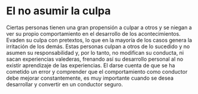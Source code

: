 # El no asumir la culpa

Ciertas personas tienen una gran propensión a culpar a otros y se niegan a ver su propio comportamiento en el desarrollo de los acontecimientos. Evaden su culpa con pretextos, lo que en la mayoría de los casos genera la irritación de los demás. Estas personas culpan a otros de lo sucedido y no asumen su responsabilidad y, por lo tanto, no modifican su conducta, ni sacan experiencias valederas, frenando así su desarrollo personal al no existir aprendizaje de las experiencias. El darse cuenta de que se ha cometido un error y comprender que el comportamiento como conductor debe mejorar constantemente, es muy importante cuando se desea desarrollar y convertir en un conductor seguro.

